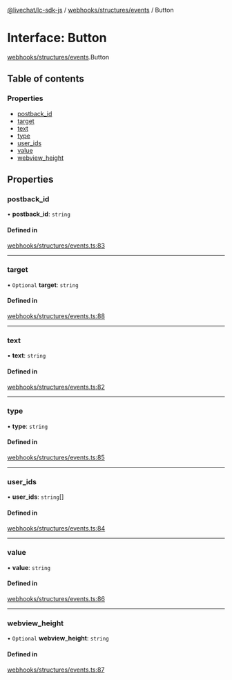 [@livechat/lc-sdk-js](../README.md) / [webhooks/structures/events](../modules/webhooks_structures_events.md) / Button

# Interface: Button

[webhooks/structures/events](../modules/webhooks_structures_events.md).Button

## Table of contents

### Properties

- [postback\_id](webhooks_structures_events.Button.md#postback_id)
- [target](webhooks_structures_events.Button.md#target)
- [text](webhooks_structures_events.Button.md#text)
- [type](webhooks_structures_events.Button.md#type)
- [user\_ids](webhooks_structures_events.Button.md#user_ids)
- [value](webhooks_structures_events.Button.md#value)
- [webview\_height](webhooks_structures_events.Button.md#webview_height)

## Properties

### postback\_id

• **postback\_id**: `string`

#### Defined in

[webhooks/structures/events.ts:83](https://github.com/livechat/lc-sdk-js/blob/1fa827f/src/webhooks/structures/events.ts#L83)

___

### target

• `Optional` **target**: `string`

#### Defined in

[webhooks/structures/events.ts:88](https://github.com/livechat/lc-sdk-js/blob/1fa827f/src/webhooks/structures/events.ts#L88)

___

### text

• **text**: `string`

#### Defined in

[webhooks/structures/events.ts:82](https://github.com/livechat/lc-sdk-js/blob/1fa827f/src/webhooks/structures/events.ts#L82)

___

### type

• **type**: `string`

#### Defined in

[webhooks/structures/events.ts:85](https://github.com/livechat/lc-sdk-js/blob/1fa827f/src/webhooks/structures/events.ts#L85)

___

### user\_ids

• **user\_ids**: `string`[]

#### Defined in

[webhooks/structures/events.ts:84](https://github.com/livechat/lc-sdk-js/blob/1fa827f/src/webhooks/structures/events.ts#L84)

___

### value

• **value**: `string`

#### Defined in

[webhooks/structures/events.ts:86](https://github.com/livechat/lc-sdk-js/blob/1fa827f/src/webhooks/structures/events.ts#L86)

___

### webview\_height

• `Optional` **webview\_height**: `string`

#### Defined in

[webhooks/structures/events.ts:87](https://github.com/livechat/lc-sdk-js/blob/1fa827f/src/webhooks/structures/events.ts#L87)
